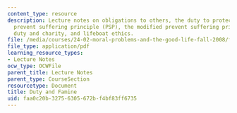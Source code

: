 ```yaml
---
content_type: resource
description: Lecture notes on obligations to others, the duty to protect others, the
  prevent suffering principle (PSP), the modified prevent suffering principle (MPSP),
  duty and charity, and lifeboat ethics.
file: /media/courses/24-02-moral-problems-and-the-good-life-fall-2008/faa0c20b32756305672bf4bf83ff6735_lec_13.pdf
file_type: application/pdf
learning_resource_types:
- Lecture Notes
ocw_type: OCWFile
parent_title: Lecture Notes
parent_type: CourseSection
resourcetype: Document
title: Duty and Famine
uid: faa0c20b-3275-6305-672b-f4bf83ff6735
---
```

